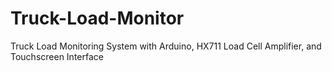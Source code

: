 # Truck-Load-Monitor
Truck Load Monitoring System with Arduino, HX711 Load Cell Amplifier, and Touchscreen Interface
